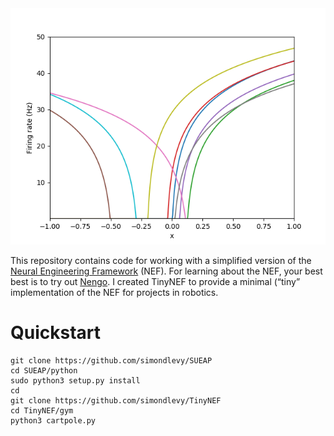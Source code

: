 <img src="tuningcurves.png">

This repository contains code for working with a simplified version of the 
[Neural Engineering Framework](https://pdfs.semanticscholar.org/a053/a0ebd7ddc90254f07aa798e73161bf3b3edd.pdf) (NEF). 
For learning about the NEF, your best best is to try out [Nengo](https://www.nengo.ai/).  I created TinyNEF to 
provide a minimal (&ldquo;tiny&rdquo; implementation of the NEF for projects in robotics.

# Quickstart

```
git clone https://github.com/simondlevy/SUEAP
cd SUEAP/python
sudo python3 setup.py install
cd
git clone https://github.com/simondlevy/TinyNEF
cd TinyNEF/gym
python3 cartpole.py
```
